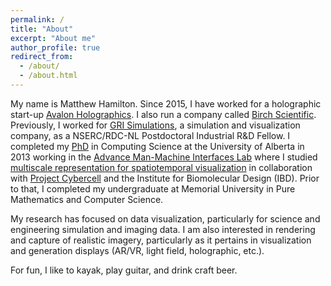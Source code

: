 ```yaml
---
permalink: /
title: "About"
excerpt: "About me"
author_profile: true
redirect_from: 
  - /about/
  - /about.html
---
```


My name is Matthew Hamilton. Since 2015, I have worked for a holographic start-up [Avalon Holographics](https://www.avalonholographics.com/). 
I also run a company called [Birch Scientific](http://www.birchscientific.com/).
Previously, I worked for [GRI Simulations](https://www.grisim.com/), a simulation and visualization company, as a NSERC/RDC-NL Postdoctoral Industrial R&D
Fellow.
I completed my [PhD](https://era.library.ualberta.ca/items/4507a7c6-dffc-459e-b217-bc12d05e4fe3) in Computing Science at the University of Alberta in 2013 working in the [Advance Man-Machine Interfaces Lab](https://spaces.facsci.ualberta.ca/ammi/)
where I studied [multiscale representation for spatiotemporal visualization](https://spaces.facsci.ualberta.ca/ammi/projects/computer-graphic-projects/multiscale-spatio-temporal-visualization/) in collaboration with [Project Cybercell](https://sites.ualberta.ca/~publicas/folio/40/05/08.html) and the Institute for Biomolecular Design (IBD).
Prior to that, I completed my undergraduate at Memorial University in Pure Mathematics and Computer Science.

My research has focused on data visualization, particularly for science and engineering simulation and imaging data. I am also interested in rendering and capture of realistic imagery, particularly as it pertains
in visualization and generation displays (AR/VR, light field, holographic, etc.).

For fun, I like to kayak, play guitar, and drink craft beer.

 
